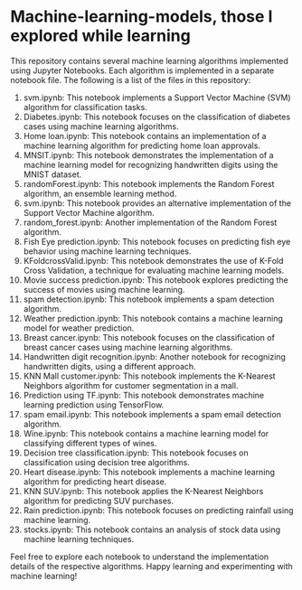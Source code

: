 # Machine-learning-models, those I explored while learning

This repository contains several machine learning algorithms implemented using Jupyter Notebooks. Each algorithm is implemented in a separate notebook file. The following is a list of the files in this repository:

1. svm.ipynb: This notebook implements a Support Vector Machine (SVM) algorithm for classification tasks.
2. Diabetes.ipynb: This notebook focuses on the classification of diabetes cases using machine learning algorithms.
3. Home loan.ipynb: This notebook contains an implementation of a machine learning algorithm for predicting home loan approvals.
4. MNSIT.ipynb: This notebook demonstrates the implementation of a machine learning model for recognizing handwritten digits using the MNIST dataset.
5. randomForest.ipynb: This notebook implements the Random Forest algorithm, an ensemble learning method.
6. svm.ipynb: This notebook provides an alternative implementation of the Support Vector Machine algorithm.
7. random_forest.ipynb: Another implementation of the Random Forest algorithm.
8. Fish Eye prediction.ipynb: This notebook focuses on predicting fish eye behavior using machine learning techniques.
9. KFoldcrossValid.ipynb: This notebook demonstrates the use of K-Fold Cross Validation, a technique for evaluating machine learning models.
10. Movie success prediction.ipynb: This notebook explores predicting the success of movies using machine learning.
11. spam detection.ipynb: This notebook implements a spam detection algorithm.
12. Weather prediction.ipynb: This notebook contains a machine learning model for weather prediction.
13. Breast cancer.ipynb: This notebook focuses on the classification of breast cancer cases using machine learning algorithms.
14. Handwritten digit recognition.ipynb: Another notebook for recognizing handwritten digits, using a different approach.
15. KNN Mall customer.ipynb: This notebook implements the K-Nearest Neighbors algorithm for customer segmentation in a mall.
16. Prediction using TF.ipynb: This notebook demonstrates machine learning prediction using TensorFlow.
17. spam email.ipynb: This notebook implements a spam email detection algorithm.
18. Wine.ipynb: This notebook contains a machine learning model for classifying different types of wines.
19. Decision tree classification.ipynb: This notebook focuses on classification using decision tree algorithms.
20. Heart disease.ipynb: This notebook implements a machine learning algorithm for predicting heart disease.
21. KNN SUV.ipynb: This notebook applies the K-Nearest Neighbors algorithm for predicting SUV purchases.
22. Rain prediction.ipynb: This notebook focuses on predicting rainfall using machine learning.
23. stocks.ipynb: This notebook contains an analysis of stock data using machine learning techniques.

Feel free to explore each notebook to understand the implementation details of the respective algorithms. Happy learning and experimenting with machine learning!
